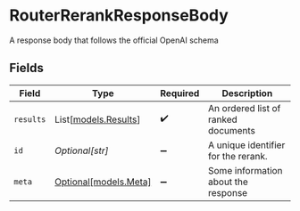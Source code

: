 # RouterRerankResponseBody

A response body that follows the official OpenAI schema


## Fields

| Field                                        | Type                                         | Required                                     | Description                                  |
| -------------------------------------------- | -------------------------------------------- | -------------------------------------------- | -------------------------------------------- |
| `results`                                    | List[[models.Results](../models/results.md)] | :heavy_check_mark:                           | An ordered list of ranked documents          |
| `id`                                         | *Optional[str]*                              | :heavy_minus_sign:                           | A unique identifier for the rerank.          |
| `meta`                                       | [Optional[models.Meta]](../models/meta.md)   | :heavy_minus_sign:                           | Some information about the response          |